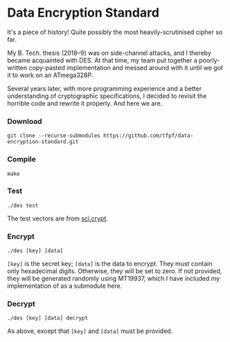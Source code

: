 # Data Encryption Standard
It's a piece of history! Quite possibly the most heavily-scrutinised cipher so far.

My B. Tech. thesis (2018–9) was on side-channel attacks, and I thereby became acquainted with DES. At that time, my
team put together a poorly-written copy-pasted implementation and messed around with it until we got it to work on an
ATmega328P.

Several years later, with more programming experience and a better understanding of cryptographic specifications, I
decided to revisit the horrible code and rewrite it properly. And here we are.

### Download
```
git clone --recurse-submodules https://github.com/tfpf/data-encryption-standard.git
```

### Compile
```
make
```

### Test
```
./des test
```

The test vectors are from [sci.crypt](https://groups.google.com/g/sci.crypt/c/F6hVxM6RC7Q/m/kKjaRA-mCB4J).

### Encrypt
```
./des [key] [data]
```

`[key]` is the secret key; `[data]` is the data to encrypt. They must contain only hexadecimal digits. Otherwise, they
will be set to zero. If not provided, they will be generated randomly using MT19937, which I have included my
implementation of as a submodule here.

### Decrypt
```
./des [key] [data] decrypt
```
As above, except that `[key]` and `[data]` must be provided.

